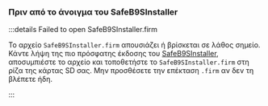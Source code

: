 ### Πριν από το άνοιγμα του SafeB9SInstaller

:::details Failed to open SafeB9SInstaller.firm

Το αρχείο `SafeB9SInstaller.firm` απουσιάζει ή βρίσκεται σε λάθος σημείο. Κάντε λήψη της πιο πρόσφατης έκδοσης του [SafeB9SInstaller](https://github.com/d0k3/SafeB9SInstaller/releases/download/v0.0.7/SafeB9SInstaller-20170605-122940.zip), αποσυμπιέστε το αρχείο και τοποθετήστε το `SafeB9SInstaller.firm` στη ρίζα της κάρτας SD σας. Μην προσθέσετε την επέκταση `.firm` αν δεν τη βλέπετε ήδη.

:::
